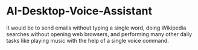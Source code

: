 # AI-Desktop-Voice-Assistant
 it would be to send emails without typing a single word, doing Wikipedia searches without opening web browsers, and performing many other daily tasks like playing music with the help of a single voice command.

